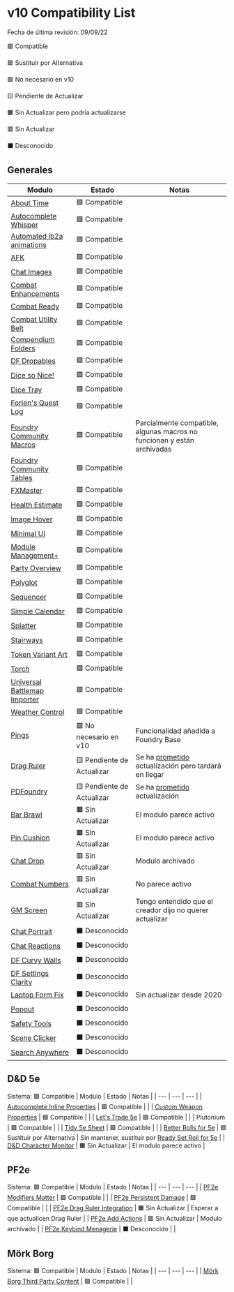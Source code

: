 # v10 Compatibility List
Fecha de última revisión: 09/09/22

🟩 Compatible

🟦 Sustituir por Alternativa

🟪 No necesario en v10

🟨 Pendiente de Actualizar

🟧 Sin Actualizar pero podría actualizarse

🟥 Sin Actualizar

⬛ Desconocido

## Generales
| Modulo | Estado | Notas |
| --- | --- | --- |
| [About Time](https://gitlab.com/tposney/about-time) | 🟩 Compatible |  |
| [Autocomplete Whisper](https://github.com/orcnog/autocomplete-whisper/) | 🟩 Compatible |  |
| [Automated jb2a animations](https://github.com/otigon/automated-jb2a-animations) | 🟩 Compatible |  |
| [AFK](https://github.com/cswendrowski/FoundryVTT-AFK/) | 🟩 Compatible |  |
| [Chat Images](https://github.com/bmarian/chat-images) | 🟩 Compatible |  |
| [Combat Enhancements](https://gitlab.com/asacolips-projects/foundry-mods/combat-enhancements) | 🟩 Compatible |  |
| [Combat Ready](https://github.com/Teshynil/combatready) | 🟩 Compatible |  |
| [Combat Utility Belt](https://github.com/death-save/combat-utility-belt) | 🟩 Compatible |  |
| [Compendium Folders](https://github.com/earlSt1/vtt-compendium-folders) | 🟩 Compatible |  |
| [DF Dropables](https://github.com/DFreds/dfreds-droppables) | 🟩 Compatible |  |
| [Dice so Nice!](https://gitlab.com/riccisi/foundryvtt-dice-so-nice) | 🟩 Compatible |  |
| [Dice Tray](https://gitlab.com/asacolips-projects/foundry-mods/foundry-vtt-dice-calculator) | 🟩 Compatible |  |
| [Forien's Quest Log](https://github.com/League-of-Foundry-Developers/foundryvtt-forien-quest-log) | 🟩 Compatible |  |
| [Foundry Community Macros](https://github.com/foundry-vtt-community/macros) | 🟩 Compatible | Parcialmente compatible, algunas macros no funcionan y están archivadas |
| [Foundry Community Tables](https://github.com/foundry-vtt-community/tables) | 🟩 Compatible |  |
| [FXMaster](https://github.com/ghost-fvtt/fxmaster) | 🟩 Compatible |  |
| [Health Estimate](https://github.com/mclemente/healthEstimate) | 🟩 Compatible |  |
| [Image Hover](https://github.com/Eriku33/Foundry-VTT-Image-Hover) | 🟩 Compatible |  |
| [Minimal UI](https://github.com/saif-ellafi/foundryvtt-minimal-ui) | 🟩 Compatible |  |
| [Module Management+](https://github.com/mouse0270/module-credits) | 🟩 Compatible |  |
| [Party Overview](https://github.com/mclemente/party-overview) | 🟩 Compatible |  |
| [Polyglot](https://github.com/League-of-Foundry-Developers/fvtt-module-polyglot) | 🟩 Compatible |  |
| [Sequencer](https://github.com/fantasycalendar/FoundryVTT-Sequencer) | 🟩 Compatible |  |
| [Simple Calendar](https://github.com/vigoren/foundryvtt-simple-calendar) | 🟩 Compatible |  |
| [Splatter](https://github.com/theripper93/Splatter) | 🟩 Compatible |  |
| [Stairways](https://gitlab.com/SWW13/foundryvtt-stairways/-/tree/foundryv-v10) | 🟩 Compatible |  |
| [Token Variant Art](https://github.com/Aedif/TokenVariants) | 🟩 Compatible |  |
| [Torch](https://github.com/League-of-Foundry-Developers/Torch) | 🟩 Compatible |  |
| [Universal Battlemap Importer](https://github.com/moo-man/FVTT-DD-Import) | 🟩 Compatible |  |
| [Weather Control](https://gitlab.com/jstebenne/foundryvtt-weather-control) | 🟩 Compatible |  |
| [Pings](https://gitlab.com/foundry-azzurite/pings/) | 🟪 No necesario en v10 | Funcionalidad añadida a Foundry Base |
| [Drag Ruler](https://github.com/manuelVo/foundryvtt-drag-ruler) | 🟨 Pendiente de Actualizar | Se ha [prometido](https://github.com/manuelVo/foundryvtt-drag-ruler/issues/221#issuecomment-1236386099) actualización pero tardará en llegar |
| [PDFoundry](https://github.com/Djphoenix719/PDFoundry) | 🟨 Pendiente de Actualizar | Se ha [prometido](https://github.com/Djphoenix719/PDFoundry/issues/142#issuecomment-1237123850) actualización |
| [Bar Brawl](https://gitlab.com/woodentavern/foundryvtt-bar-brawl) | 🟧 Sin Actualizar | El modulo parece activo |
| [Pin Cushion](https://github.com/p4535992/foundryvtt-pin-cushion/) | 🟧 Sin Actualizar | El modulo parece activo |
| [Chat Drop](https://github.com/schultzcole/FVTT-Chat-Drop) | 🟥 Sin Actualizar | Modulo archivado |
| [Combat Numbers](https://github.com/1000nettles/combat-numbers) | 🟥 Sin Actualizar | No parece activo |
| [GM Screen](https://github.com/ElfFriend-DnD/foundryvtt-gmScreen) | 🟥 Sin Actualizar | Tengo entendido que el creador dijo no querer actualizar |
| [Chat Portrait](https://github.com/ShoyuVanilla/FoundryVTT-Chat-Portrait) | ⬛ Desconocido |  |
| [Chat Reactions](https://github.com/YourFavouriteOreo/VTT-Chat-Reactions) | ⬛ Desconocido |  |
| [DF Curvy Walls](https://github.com/flamewave000/dragonflagon-fvtt/tree/master/df-curvy-walls) | ⬛ Desconocido |  |
| [DF Settings Clarity](https://github.com/flamewave000/dragonflagon-fvtt/tree/master/df-settings-clarity) | ⬛ Desconocido |  |
| [Laptop Form Fix](https://github.com/wsaunders1014/laptop-fix) | ⬛ Desconocido | Sin actualizar desde 2020 |
| [Popout](https://github.com/League-of-Foundry-Developers/fvtt-module-popout) | ⬛ Desconocido |  |
| [Safety Tools](https://github.com/SpectralCiphers/safety-tools) | ⬛ Desconocido |  |
| [Scene Clicker](https://github.com/jegasus/scene-clicker) | ⬛ Desconocido |  |
| [Search Anywhere](https://gitlab.com/riccisi/foundryvtt-search-anywhere) | ⬛ Desconocido |  |
## D&D 5e
Sistema: 🟩 Compatible
| Modulo | Estado | Notas |
| --- | --- | --- |
| [Autocomplete Inline Properties](https://github.com/ghost-fvtt/FVTT-Autocomplete-Inline-Properties) | 🟩 Compatible |  |
| [Custom Weapon Properties](https://github.com/bolsacris/customwp) | 🟩 Compatible |  |
| [Let's Trade 5e](https://github.com/KageJittai/lets-trade-5e) | 🟩 Compatible |  |
| Plutonium | 🟩 Compatible |  |
| [Tidy 5e Sheet](https://github.com/sdenec/tidy5e-sheet) | 🟩 Compatible |  |
| [Better Rolls for 5e](https://github.com/RedReign/FoundryVTT-BetterRolls5e) | 🟦 Sustituir por Alternativa | Sin mantener, sustituir por [Ready Set Roll for 5e](https://github.com/MangoFVTT/fvtt-ready-set-roll-5e) |
| [D&D Character Monitor](https://github.com/jessev14/dnd5e-character-monitor) | 🟧 Sin Actualizar | El modulo parece activo |
## PF2e
Sistema: 🟩 Compatible
| Modulo | Estado | Notas |
| --- | --- | --- |
| [PF2e Modifiers Matter](https://github.com/shemetz/pf2e-modifiers-matter) | 🟩 Compatible |  |
| [PF2e Persistent Damage](https://github.com/CarlosFdez/pf2e-persistent-damage) | 🟩 Compatible |  |
| [PF2e Drag Ruler Integration](https://github.com/League-of-Foundry-Developers/pf2edragruler) | 🟧 Sin Actualizar | Esperar a que actualicen Drag Ruler |
| [PF2e Add Actions](https://www.foundryvtt-hub.com/package/pathfinder2eactionmacros/) | 🟥 Sin Actualizar | Modulo archivado |
| [PF2e Keybind Menagerie](https://github.com/Drental/foundryvtt-pf2e-f-is-for-flatfooted) | ⬛ Desconocido |  |
## Mörk Borg
Sistema: 🟩 Compatible
| Modulo | Estado | Notas |
| --- | --- | --- |
| [Mörk Borg Third Party Content](https://github.com/fvtt-fria-ligan/morkborg-foundry-3p) | 🟩 Compatible |  |
